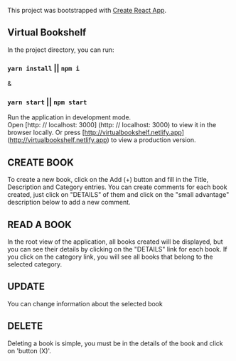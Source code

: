 This project was bootstrapped with [Create React App](https://github.com/facebook/create-react-app).

## Virtual Bookshelf

In the project directory, you can run:

### `yarn install` || `npm i`
&
### `yarn start` || `npm start`

Run the application in development mode. <br />
Open [http: // localhost: 3000] (http: // localhost: 3000) to view it in the browser locally. Or press [http://virtualbookshelf.netlify.app] (http://virtualbookshelf.netlify.app) to view a production version.

## CREATE BOOK
To create a new book, click on the Add (+) button and fill in the Title, Description and Category entries.
You can create comments for each book created, just click on "DETAILS" of them and click on the "small advantage" description below to add a new comment.

## READ A BOOK
In the root view of the application, all books created will be displayed, but you can see their details by clicking on the "DETAILS" link for each book.
If you click on the category link, you will see all books that belong to the selected category.

## UPDATE
You can change information about the selected book

## DELETE
Deleting a book is simple, you must be in the details of the book and click on 'button (X)'.